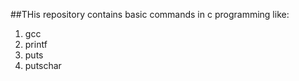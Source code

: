 ##THis repository contains basic commands in c programming like:
1. gcc
2. printf
3. puts
4. putschar
